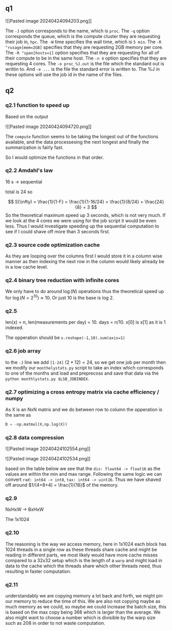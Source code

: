 

## q1

![[Pasted image 20240424094203.png]]

The `-J` option corresponds to the name, which is `proc`.
The `-q` option corresponds the queue, which is the compute cluster they are requesting their job in, `hpc`.
The `-W` time specifies the wall time, which is `5 min`.
The `-R "rusage[mem=2GB]` specifies that they are requesting 2GB memory per core.
The `-R "span[hosts=1]` option specifies that they are requesting for all of their compute to be in the same host.
The `-n 4` option specifies that they are requesting 4 cores.
The `-o proc_%J.out` is the file which the standard out is writtin to.
And `-e ...` is the file the standard error is written to.
The %J in these options will use the job id in the name of the files.

## q2


### q2.1 function to speed up

Based on the output 

![[Pasted image 20240424094720.png]]

The `compute` function seems to be taking the longest out of the functions available, and the data processesing the next longest and finally the summarization is fairly fast.

So I would optimize the functions in that order.

### q2.2 Amdahl's law

16 s -> sequential

total is 24 so 

$$ S(\infty) = \frac{1}{1-F} = \frac{1}{1-16/24} = \frac{1}{8/24} = \frac{24}{8} = 3 $$
So the theoretical maximum speed up 3 seconds, which is not very much.
If we look at the 4 cores we were using for the job script it would be even less.
Thus I would investigate speeding up the sequential computation to see if I could shave off more than 3 seconds first.

### q2.3 source code optimization cache

As they are looping over the columns first I would store it in a column wise manner as then indexing the next row in the column would likely already be in a low cache level.

### q2.4 binary tree reduction with infinite cores

We only have to do around $\log(N)$ operations thus the theoretical speed up for $\log(N=2^{10}) \approx 10$.
Or just 10 is the base is log 2.

### q2.5

len(x) = n, len(measurements per day) = 10.
days = n/10. x[0] is x[1] as it is 1 indexed.

The opperation should be `x.reshape(-1,10).sum(axis=1)`

### q2.6 job array

to the `-J` line we add `[1-24]` $(2*12)=24$, so we get one job per month then we modify our `monthelystats.py` script to take an index which corresponds to one of the months and load and preprecoss and save that data via the `python monthlystats.py $LSB_JOBINDEX`.

### q2.7 optimizing a cross entropy matrix via cache efficiency / numpy

As X is an NxN matrix and we do between row to column the opperation is the same as 


```python
D = -np.matmul(X,np.log(X))
```

### q2.8 data compression

![[Pasted image 20240424102554.png]]


![[Pasted image 20240424102534.png]]

based on the table below we see that the `dis: float64 -> float16` as the values are within the min and max range.
Following the same logic we can convert `rad: int64 -> int8`, `tax: int64 -> uint16`.
Thus we have shaved off around $1/(4+8+4) = \frac{1}{16}$ of the memory.

### q2.9 

NxHxW -> BxHxW 

The 1x1024 


### q2.10

The reasoning is the way we access memory, here in 1x1024 each block has 1024 threads in a single row as these threads share cache and might be reading in different parts, we most likely would have more cache misses compared to a 32x32 setup which is the length of a `warp` and might load in data to the cache which the threads share which other threads need, thus resulting in faster computation.

### q2.11

understandably we are copying memory a lot back and forth, we might pin our memory to reduce the time of this. We are also not copying maybe as much memory as we could, so maybe we could increase the batch size, this is based on the max copy being 368 which is larger than the average.
We also might want to choose a number which is divisible by the warp size such as $208$ in order to not waste computation.
